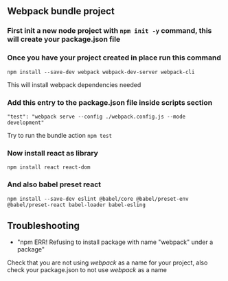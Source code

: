 ## Webpack bundle project 


### First init a new node project with `npm init -y` command, this will create your package.json file

### Once you have your project created in place run this command

```
npm install --save-dev webpack webpack-dev-server webpack-cli
```

This will install webpack dependencies needed

### Add this entry to the package.json file inside scripts section

```
"test": "webpack serve --config ./webpack.config.js --mode development"
```

Try to run the bundle action `npm test`


### Now install react as library

```
npm install react react-dom
```

### And also babel preset react 

```
npm install --save-dev eslint @babel/core @babel/preset-env @babel/preset-react babel-loader babel-esling
```

## Troubleshooting

* "npm ERR! Refusing to install package with name "webpack" under a package"

Check that you are not using _webpack_ as a name for your project, also check your package.json to not use _webpack_ as a name
